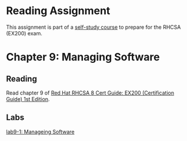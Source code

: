# Reading Assignment
This assignment is part of a [self-study course](../README.md) to prepare for the RHCSA (EX200) exam.
# Chapter 9: Managing Software

## Reading
Read chapter 9 of [Red Hat RHCSA 8 Cert Guide: EX200 (Certification Guide) 1st Edition](https://www.amazon.com/Red-RHCSA-Cert-Guide-Certification-dp-0135938139/dp/0135938139).
## Labs
[lab9-1: Manageing Software](lab9-1.md)</br>
